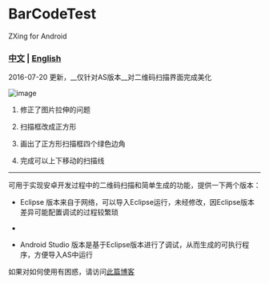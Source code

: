 # BarCodeTest
ZXing for Android

### [中文](BarCodeTest/README.md) | [English](BarCodeTest/README_EN.md)
2016-07-20 更新，__仅针对AS版本__对二维码扫描界面完成美化


![image](http://o9oomuync.bkt.clouddn.com/githubqrcode.jpg)


1. 修正了图片拉伸的问题

2. 扫描框改成正方形

3. 画出了正方形扫描框四个绿色边角

4. 完成可以上下移动的扫描线

***********************************************************************

可用于实现安卓开发过程中的二维码扫描和简单生成的功能，提供一下两个版本：

* Eclipse 版本来自于网络，可以导入Eclipse运行，未经修改，因Eclipse版本差异可能配置调试的过程较繁琐
*

* Android Studio 版本是基于Eclipse版本进行了调试，从而生成的可执行程序，方便导入AS中运行

如果对如何使用有困惑，请访问[此篇博客](http://chenjiayang.me/blog/2016/07/01/Android-QRCode-Scan/)

